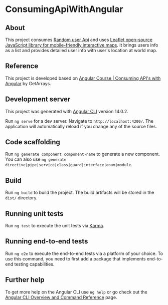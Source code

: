 # ConsumingApiWithAngular

## About

This project consumes [Random user Api](https://randomuser.me) and uses [Leaflet open-source JavaScript library
for mobile-friendly interactive maps](https://leafletjs.com). It brings users info as a list and provides detailed 
user info with user's location at world map.

## Reference

This project is developed based on [Angular Course | Consuming API's with Angular](https://www.youtube.com/watch?v=05mhsj4XPso) by GetArrays.

## Development server

This project was generated with [Angular CLI](https://github.com/angular/angular-cli) version 14.0.2.

Run `ng serve` for a dev server. Navigate to `http://localhost:4200/`. The application will automatically reload if you change any of the source files.

## Code scaffolding

Run `ng generate component component-name` to generate a new component. You can also use `ng generate directive|pipe|service|class|guard|interface|enum|module`.

## Build

Run `ng build` to build the project. The build artifacts will be stored in the `dist/` directory.

## Running unit tests

Run `ng test` to execute the unit tests via [Karma](https://karma-runner.github.io).

## Running end-to-end tests

Run `ng e2e` to execute the end-to-end tests via a platform of your choice. To use this command, you need to first add a package that implements end-to-end testing capabilities.

## Further help

To get more help on the Angular CLI use `ng help` or go check out the [Angular CLI Overview and Command Reference](https://angular.io/cli) page.
